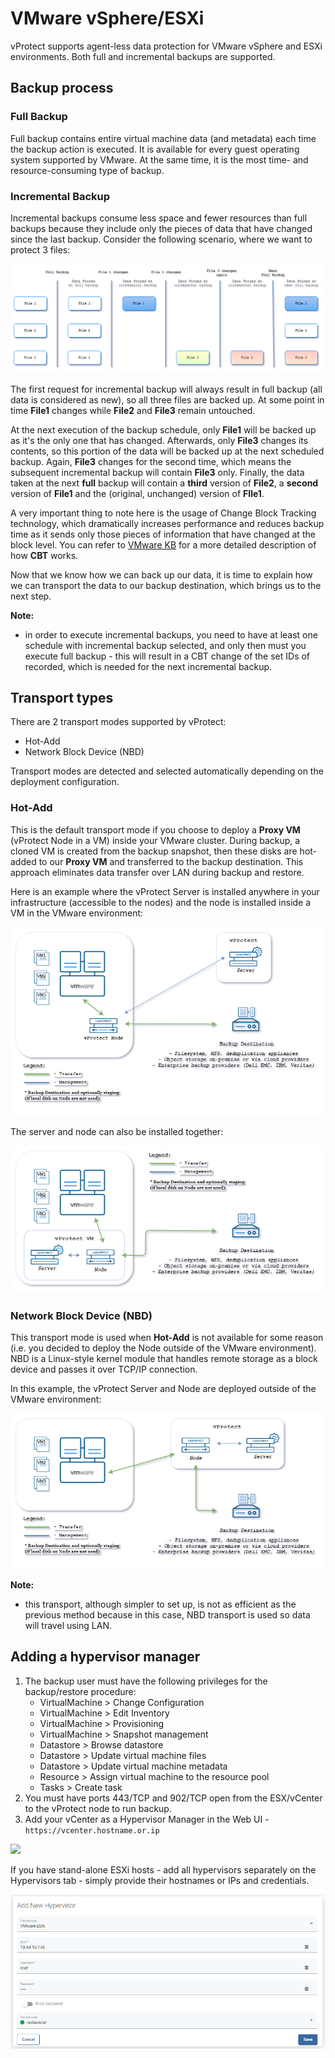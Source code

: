 # VMware vSphere/ESXi

vProtect supports agent-less data protection for VMware vSphere and ESXi environments. Both full and incremental backups are supported.

## Backup process

### Full Backup

Full backup contains entire virtual machine data \(and metadata\) each time the backup action is executed. It is available for every guest operating system supported by VMware. At the same time, it is the most time- and resource-consuming type of backup.

### Incremental Backup

Incremental backups consume less space and fewer resources than full backups because they include only the pieces of data that have changed since the last backup. Consider the following scenario, where we want to protect 3 files:

![](../../../.gitbook/assets/vmware-incremental.png)

The first request for incremental backup will always result in full backup \(all data is considered as new\), so all three files are backed up. At some point in time **File1** changes while **File2** and **File3** remain untouched.

At the next execution of the backup schedule, only **File1** will be backed up as it's the only one that has changed. Afterwards, only **File3** changes its contents, so this portion of the data will be backed up at the next scheduled backup. Again, **File3** changes for the second time, which means the subsequent incremental backup will contain **File3** only. Finally, the data taken at the next **full** backup will contain a **third** version of **File2**, a **second** version of **File1** and the \(original, unchanged\) version of **FIle1**.

A very important thing to note here is the usage of Change Block Tracking technology, which dramatically increases performance and reduces backup time as it sends only those pieces of information that have changed at the block level. You can refer to [VMware KB](https://kb.vmware.com/s/article/1020128) for a more detailed description of how **CBT** works.

Now that we know how we can back up our data, it is time to explain how we can transport the data to our backup destination, which brings us to the next step.

**Note:**

* in order to execute incremental backups, you need to have at least one schedule with incremental backup selected, and only then must you execute full backup - this will result in a CBT change of the set IDs of recorded, which is needed for the next incremental backup.

## Transport types

There are 2 transport modes supported by vProtect:

* Hot-Add
* Network Block Device \(NBD\)

Transport modes are detected and selected automatically depending on the deployment configuration.

### Hot-Add

This is the default transport mode if you choose to deploy a **Proxy VM** \(vProtect Node in a VM\) inside your VMware cluster. During backup, a cloned VM is created from the backup snapshot, then these disks are hot-added to our **Proxy VM** and transferred to the backup destination. This approach eliminates data transfer over LAN during backup and restore.

Here is an example where the vProtect Server is installed anywhere in your infrastructure \(accessible to the nodes\) and the node is installed inside a VM in the VMware environment:

![](../../../.gitbook/assets/vmware-hotadd.png)

The server and node can also be installed together:

![](../../../.gitbook/assets/vmware-hotadd-aio%20%281%29.png)

### Network Block Device \(NBD\)

This transport mode is used when **Hot-Add** is not available for some reason \(i.e. you decided to deploy the Node outside of the VMware environment\). NBD is a Linux-style kernel module that handles remote storage as a block device and passes it over TCP/IP connection.

In this example, the vProtect Server and Node are deployed outside of the VMware environment:

![](../../../.gitbook/assets/vmware-nbd-aio.png)

**Note:**

* this transport, although simpler to set up, is not as efficient as the previous method because in this case, NBD transport is used so data will travel using LAN.

## Adding a hypervisor manager

1. The backup user must have the following privileges for the backup/restore procedure:
   * VirtualMachine &gt; Change Configuration
   * VirtualMachine &gt; Edit Inventory
   * VirtualMachine &gt; Provisioning
   * VirtualMachine &gt; Snapshot management
   * Datastore &gt; Browse datastore
   * Datastore &gt; Update virtual machine files
   * Datastore &gt; Update virtual machine metadata
   * Resource &gt; Assign virtual machine to the resource pool
   * Tasks &gt; Create task
2. You must have ports 443/TCP and 902/TCP open from the ESX/vCenter to the vProtect node to run backup.
3. Add your vCenter as a Hypervisor Manager in the Web UI - `https://vcenter.hostname.or.ip`

![](../../../.gitbook/assets/protected-platforms-vm-vcenter.jpg)

If you have stand-alone ESXi hosts - add all hypervisors separately on the Hypervisors tab - simply provide their hostnames or IPs and credentials.

![](../../../.gitbook/assets/protected-platforms-vmware-esxi.png)
